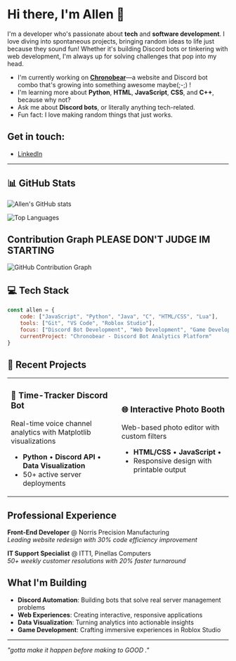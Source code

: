 # Hi there, I'm Allen 👋

I'm a developer who's passionate about **tech** and **software development**. I love diving into spontaneous projects, bringing random ideas to life just because they sound fun! Whether it's building Discord bots or tinkering with web development, I'm always up for solving challenges that pop into my head.

- I'm currently working on **[Chronobear](https://allen1821.github.io/chronobear/index.html)**—a website and Discord bot combo that's growing into something awesome maybe(;-;) !
- I'm learning more about **Python**, **HTML**, **JavaScript**, **CSS**, and **C++**, because why not?
- Ask me about **Discord bots**, or literally anything tech-related. 
- Fun fact: I love making random things that just works.

## Get in touch:
- [LinkedIn](https://www.linkedin.com/in/allen-nguyen-0933a3251/)

---

## 📊 GitHub Stats

![Allen's GitHub stats](https://github-readme-stats.vercel.app/api?username=Allen1821&show_icons=true&theme=dark&hide_border=true&count_private=true)

![Top Languages](https://github-readme-stats.vercel.app/api/top-langs/?username=Allen1821&layout=compact&theme=dark&hide_border=true)

## Contribution Graph PLEASE DON'T JUDGE IM STARTING 
![GitHub Contribution Graph](https://github-readme-activity-graph.vercel.app/graph?username=Allen1821&theme=react-dark&hide_border=true)

## 💻 Tech Stack

```javascript
const allen = {
    code: ["JavaScript", "Python", "Java", "C", "HTML/CSS", "Lua"],
    tools: ["Git", "VS Code", "Roblox Studio"],
    focus: ["Discord Bot Development", "Web Development", "Game Development"],
    currentProject: "Chronobear - Discord Bot Analytics Platform"
}
```

## 🚀 Recent Projects

<table>
<tr>
<td width="50%">

### 🤖 Time-Tracker Discord Bot
Real-time voice channel analytics with Matplotlib visualizations
- **Python** • **Discord API** • **Data Visualization**
- 50+ active server deployments

</td>
<td width="50%">

### 🌐 Interactive Photo Booth
Web-based photo editor with custom filters
- **HTML/CSS** • **JavaScript** • 
- Responsive design with printable output

</td>
</tr>
</table>

## Professional Experience

**Front-End Developer** @ Norris Precision Manufacturing  
*Leading website redesign with 30% code efficiency improvement*

**IT Support Specialist** @ ITT1, Pinellas Computers  
*50+ weekly customer resolutions with 20% faster turnaround*

## What I'm Building

- **Discord Automation**: Building bots that solve real server management problems
- **Web Experiences**: Creating interactive, responsive applications
- **Data Visualization**: Turning analytics into actionable insights
- **Game Development**: Crafting immersive experiences in Roblox Studio

---

*"gotta make it happen before making to GOOD ."*
